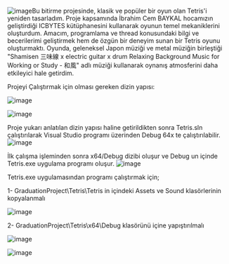 ![image](https://github.com/user-attachments/assets/2d7c59b0-362a-4040-8804-02b6422c3a3c)Bu bitirme projesinde, klasik ve popüler bir oyun olan Tetris'i yeniden tasarladım. Proje kapsamında İbrahim Cem BAYKAL hocamızın geliştirdiği ICBYTES kütüphanesini kullanarak oyunun temel mekaniklerini oluşturdum. Amacım, programlama ve thread konusundaki bilgi ve becerilerimi geliştirmek hem de özgün bir deneyim sunan bir Tetris oyunu oluşturmaktı. Oyunda, geleneksel Japon müziği ve metal müziğin birleştiği "Shamisen 三味線 x electric guitar x drum Relaxing Background Music for Working or Study - 和風" adlı müziği kullanarak oynanış atmosferini daha etkileyici hale getirdim.

Projeyi Çalıştırmak için olması gereken dizin yapısı:

![image](https://github.com/user-attachments/assets/5b17c4d4-ffe5-40c6-9002-9baeb5924807)

![image](https://github.com/user-attachments/assets/3903ae86-a575-4deb-a898-6eca66e581a2)




Proje yukarı anlatılan dizin yapısı haline getirildikten sonra Tetris.sln çalıştırılarak Visual Studio programı üzerinden Debug 64x te çalıştırılabilir.
![image](https://github.com/user-attachments/assets/e8afffbc-43d8-4316-ba15-25c4adabe9c6)

İlk çalışma işleminden sonra x64/Debug dizibi oluşur ve Debug un içinde Tetris.exe uygulama programı oluşur.
![image](https://github.com/user-attachments/assets/d676ed55-1a72-4658-81a5-db199b8030ec)


Tetris.exe uygulamasından programı çalıştırmak için;

  1- GraduationProject\Tetris\Tetris in içindeki Assets ve Sound klasörlerinin kopyalanmalı 
    
 ![image](https://github.com/user-attachments/assets/4d85a162-6c62-4b84-a616-afca20d5857c)
        
  2- GraduationProject\Tetris\x64\Debug klasörünü içine yapıştırılmalı

 ![image](https://github.com/user-attachments/assets/03d71b9e-aa5d-4dec-939f-c655f54829a1)
  
![image](https://github.com/user-attachments/assets/e7ce7c21-e7c9-49c3-8d9a-eb9ba05a5d1a)
    








